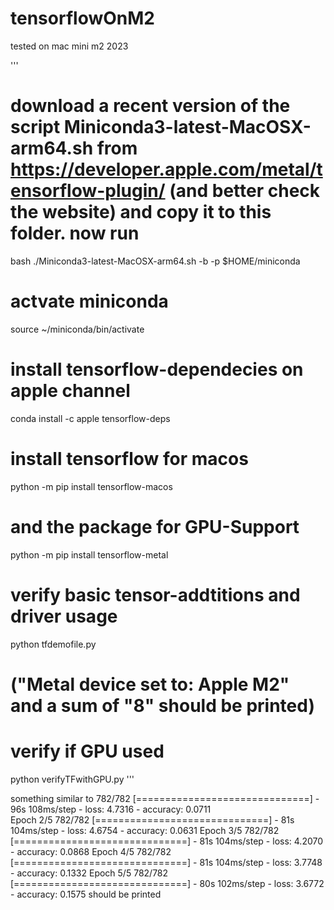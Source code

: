 # tensorflowOnM2

tested on mac mini m2 2023

'''
# download a recent version of the script Miniconda3-latest-MacOSX-arm64.sh from https://developer.apple.com/metal/tensorflow-plugin/ (and better check the website) and copy it to this folder. now run
bash ./Miniconda3-latest-MacOSX-arm64.sh -b -p $HOME/miniconda

# actvate miniconda
source ~/miniconda/bin/activate

# install tensorflow-dependecies on apple channel
conda install -c apple tensorflow-deps

# install tensorflow for macos
python -m pip install tensorflow-macos

# and the package for GPU-Support
python -m pip install tensorflow-metal
 
# verify basic tensor-addtitions and driver usage
python tfdemofile.py

# ("Metal device set to: Apple M2" and a sum of "8" should be printed)

# verify if GPU used
python verifyTFwithGPU.py 
'''

something similar to
782/782 [==============================] - 96s 108ms/step - loss: 4.7316 - accuracy: 0.0711  
Epoch 2/5
782/782 [==============================] - 81s 104ms/step - loss: 4.6754 - accuracy: 0.0631
Epoch 3/5
782/782 [==============================] - 81s 104ms/step - loss: 4.2070 - accuracy: 0.0868
Epoch 4/5
782/782 [==============================] - 81s 104ms/step - loss: 3.7748 - accuracy: 0.1332
Epoch 5/5
782/782 [==============================] - 80s 102ms/step - loss: 3.6772 - accuracy: 0.1575
should be printed